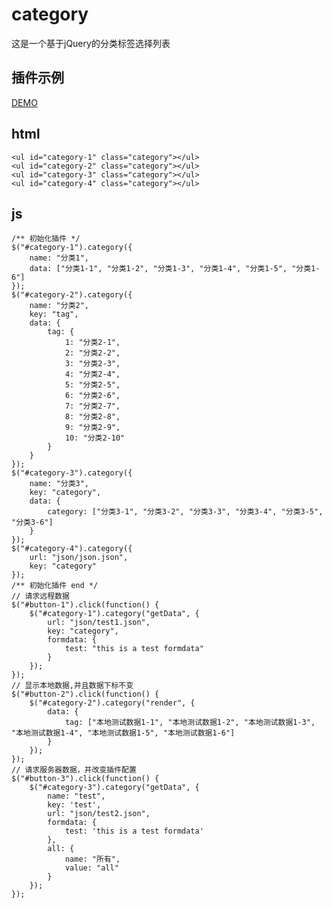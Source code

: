 # category
这是一个基于jQuery的分类标签选择列表
## 插件示例
[DEMO](https://diaocheng.github.io/category/)
## html
	<ul id="category-1" class="category"></ul>
	<ul id="category-2" class="category"></ul>
	<ul id="category-3" class="category"></ul>
	<ul id="category-4" class="category"></ul>
## js
	/** 初始化插件 */
	$("#category-1").category({
	    name: "分类1",
	    data: ["分类1-1", "分类1-2", "分类1-3", "分类1-4", "分类1-5", "分类1-6"]
	});
	$("#category-2").category({
	    name: "分类2",
	    key: "tag",
	    data: {
	        tag: {
	            1: "分类2-1",
	            2: "分类2-2",
	            3: "分类2-3",
	            4: "分类2-4",
	            5: "分类2-5",
	            6: "分类2-6",
	            7: "分类2-7",
	            8: "分类2-8",
	            9: "分类2-9",
	            10: "分类2-10"
	        }
	    }
	});
	$("#category-3").category({
	    name: "分类3",
	    key: "category",
	    data: {
	        category: ["分类3-1", "分类3-2", "分类3-3", "分类3-4", "分类3-5", "分类3-6"]
	    }
	});
	$("#category-4").category({
	    url: "json/json.json",
	    key: "category"
	});
	/** 初始化插件 end */
	// 请求远程数据
	$("#button-1").click(function() {
	    $("#category-1").category("getData", {
	        url: "json/test1.json",
	        key: "category",
	        formdata: {
	            test: "this is a test formdata"
	        }
	    });
	});
	// 显示本地数据,并且数据下标不变
	$("#button-2").click(function() {
	    $("#category-2").category("render", {
	        data: {
	            tag: ["本地测试数据1-1", "本地测试数据1-2", "本地测试数据1-3", "本地测试数据1-4", "本地测试数据1-5", "本地测试数据1-6"]
	        }
	    });
	});
	// 请求服务器数据，并改变插件配置
	$("#button-3").click(function() {
	    $("#category-3").category("getData", {
	        name: "test",
	        key: 'test',
	        url: "json/test2.json",
	        formdata: {
	            test: 'this is a test formdata'
	        },
	        all: {
	            name: "所有",
	            value: "all"
	        }
	    });
	});
